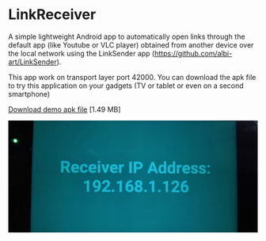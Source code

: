 # LinkReceiver
A simple lightweight Android app to automatically open links through the default app (like Youtube or VLC player) obtained from another device over the local network using the LinkSender app (https://github.com/albi-art/LinkSender).

This app work on transport layer port 42000. You can download the apk file to try this application on your gadgets (TV or tablet or even on a second smartphone)

[Download demo apk file](https://github.com/albi-art/LinkReceiver/raw/dev/demo/LinkReceiver.apk) [1.49 MB]


![App screenshot](https://github.com/albi-art/LinkReceiver/blob/dev/demo/LinkReceiverDemo.jpg?raw=true)
